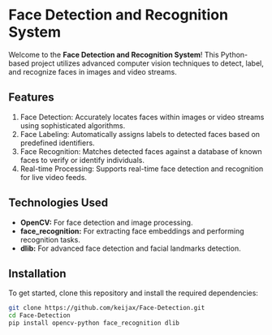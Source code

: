 # Face Detection and Recognition System

Welcome to the **Face Detection and Recognition System**! This Python-based project utilizes advanced computer vision techniques to detect, label, and recognize faces in images and video streams.

## Features

<ol>
  <li>Face Detection: Accurately locates faces within images or video streams using sophisticated algorithms.</li>
  <li>Face Labeling: Automatically assigns labels to detected faces based on predefined identifiers.</li>
  <li>Face Recognition: Matches detected faces against a database of known faces to verify or identify individuals.</li>
  <li>Real-time Processing: Supports real-time face detection and recognition for live video feeds.</li>
</ol>

## Technologies Used

- **OpenCV:** For face detection and image processing.
- **face_recognition:** For extracting face embeddings and performing recognition tasks.
- **dlib:** For advanced face detection and facial landmarks detection.

## Installation

To get started, clone this repository and install the required dependencies:

```bash
git clone https://github.com/keijax/Face-Detection.git
cd Face-Detection
pip install opencv-python face_recognition dlib
